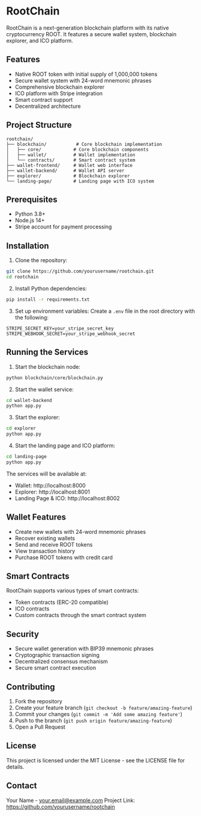 # RootChain

RootChain is a next-generation blockchain platform with its native cryptocurrency ROOT. It features a secure wallet system, blockchain explorer, and ICO platform.

## Features

- Native ROOT token with initial supply of 1,000,000 tokens
- Secure wallet system with 24-word mnemonic phrases
- Comprehensive blockchain explorer
- ICO platform with Stripe integration
- Smart contract support
- Decentralized architecture

## Project Structure

```
rootchain/
├── blockchain/           # Core blockchain implementation
│   ├── core/            # Core blockchain components
│   ├── wallet/          # Wallet implementation
│   └── contracts/       # Smart contract system
├── wallet-frontend/     # Wallet web interface
├── wallet-backend/      # Wallet API server
├── explorer/            # Blockchain explorer
└── landing-page/        # Landing page with ICO system
```

## Prerequisites

- Python 3.8+
- Node.js 14+
- Stripe account for payment processing

## Installation

1. Clone the repository:
```bash
git clone https://github.com/yourusername/rootchain.git
cd rootchain
```

2. Install Python dependencies:
```bash
pip install -r requirements.txt
```

3. Set up environment variables:
Create a `.env` file in the root directory with the following:
```
STRIPE_SECRET_KEY=your_stripe_secret_key
STRIPE_WEBHOOK_SECRET=your_stripe_webhook_secret
```

## Running the Services

1. Start the blockchain node:
```bash
python blockchain/core/blockchain.py
```

2. Start the wallet service:
```bash
cd wallet-backend
python app.py
```

3. Start the explorer:
```bash
cd explorer
python app.py
```

4. Start the landing page and ICO platform:
```bash
cd landing-page
python app.py
```

The services will be available at:
- Wallet: http://localhost:8000
- Explorer: http://localhost:8001
- Landing Page & ICO: http://localhost:8002

## Wallet Features

- Create new wallets with 24-word mnemonic phrases
- Recover existing wallets
- Send and receive ROOT tokens
- View transaction history
- Purchase ROOT tokens with credit card

## Smart Contracts

RootChain supports various types of smart contracts:
- Token contracts (ERC-20 compatible)
- ICO contracts
- Custom contracts through the smart contract system

## Security

- Secure wallet generation with BIP39 mnemonic phrases
- Cryptographic transaction signing
- Decentralized consensus mechanism
- Secure smart contract execution

## Contributing

1. Fork the repository
2. Create your feature branch (`git checkout -b feature/amazing-feature`)
3. Commit your changes (`git commit -m 'Add some amazing feature'`)
4. Push to the branch (`git push origin feature/amazing-feature`)
5. Open a Pull Request

## License

This project is licensed under the MIT License - see the LICENSE file for details.

## Contact

Your Name - your.email@example.com
Project Link: https://github.com/yourusername/rootchain 